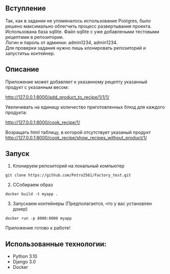 ## Вступление

Так, как в задании не упомяналось использование Postgres, было решено максимально облегчить процесс развертывания проекта.  
Использована база sqllite. Файл sqllite с уже добавлеными тестовыми рецептами в репозитории.  
Логин и пароль от админки: admin1234, admin1234.  
Для проверки задания нужно лишь клонировать репозиторий и запуститьь контейнер.

## Описание
Приложение может добавляет к указанному рецепту указанный продукт с указанным весом:

http://127.0.0.1:8000/add_product_to_recipe/1/1/1/

Увеличивать на единицу количество приготовленных блюд для каждого продукта:

http://127.0.0.1:8000/cook_recipe/1/

Возращать html таблицу, в которой отсутствует указаный продукт
http://127.0.0.1:8000/cook_recipe/show_recipes_without_product/1/

## Запуск

1. Клонируем репозиторий на локальный компьютер 

```
git clone https://github.com/Petro2561/Factory_test.git
```

2. ССобираем образ

```
docker build -t myapp .
```

3. Запускаем контейнеры (Предполагается, что у вас установлен докер)
```
docker run -p 8000:8000 myapp
```

Приложение готово к работе!

## Использованные технологии:
- Python 3.10
- Django 3.0
- Docker

